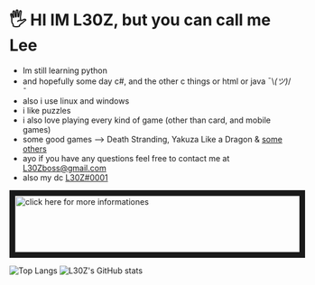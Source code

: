# 🖐 HI IM L30Z, but you can call me Lee
- Im still learning python
- and hopefully some day c#, and the other c things or html or java ¯\\_(ツ)_/¯ 
- also i use linux and windows
- i like puzzles
- i also love playing every kind of game (other than card, and mobile games)
- some good games --> Death Stranding, Yakuza Like a Dragon & [some others](OTHERGOODGAMES.md)
- ayo if you have any questions feel free to contact me at L30Zboss@gmail.com
- also my dc [L30Z#0001](https://www.discord.gg/Y2VQWzr)

<a href="https://youtu.be/dQw4w9WgXcQ
" target="_blank"><img src="https://i.imgur.com/DlcFrbK.png" 
alt="click here for more informationes" width="870" height="100" border="10" /></a>

![Top Langs](https://github-readme-stats.vercel.app/api/top-langs/?username=anuraghazra&theme=dark)
![L30Z's GitHub stats](https://github-readme-stats.vercel.app/api?username=L30Zmine&show_icons=true&theme=dark)
